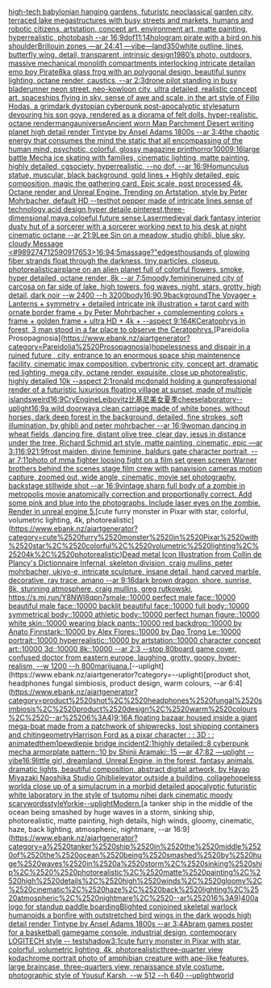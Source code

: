 [high-tech babylonian hanging gardens, futuristc neoclassical garden city, terraced lake megastructures with busy streets and markets, humans and robotic citizens, artstation, concept art, environment art, matte painting, hyperrealistic, photobash --ar 16:9](https://www.ebank.nz/aiartgenerator?category=high-tech%2520babylonian%2520hanging%2520gardens%2C%2520futuristc%2520neoclassical%2520garden%2520city%2C%2520terraced%2520lake%2520megastructures%2520with%2520busy%2520streets%2520and%2520markets%2C%2520humans%2520and%2520robotic%2520citizens%2C%2520artstation%2C%2520concept%2520art%2C%2520environment%2520art%2C%2520matte%2520painting%2C%2520hyperrealistic%2C%2520photobash%2520--ar%252016%3A9)[dof](https://www.ebank.nz/aiartgenerator?category=dof)[11:14](https://www.ebank.nz/aiartgenerator?category=11%3A14)[hologram pirate with a bird on his shoulder](https://www.ebank.nz/aiartgenerator?category=hologram%2520pirate%2520with%2520a%2520bird%2520on%2520his%2520shoulder)[Brillouin zones —ar 24:41 —vibe](https://www.ebank.nz/aiartgenerator?category=Brillouin%2520zones%2520%E2%80%94ar%252024%3A41%2520%E2%80%94vibe)[—land](https://www.ebank.nz/aiartgenerator?category=%E2%80%94land)[350](https://www.ebank.nz/aiartgenerator?category=350)[white outline, lines, butterfly wing, detail, transparent, intrinsic design](https://www.ebank.nz/aiartgenerator?category=white%2520outline%2C%2520lines%2C%2520butterfly%2520wing%2C%2520detail%2C%2520transparent%2C%2520intrinsic%2520design)[1980’s photo, outdoors, massive mechanical monolith compartments interlocking intricate detail](https://www.ebank.nz/aiartgenerator?category=1980%E2%80%99s%2520photo%2C%2520outdoors%2C%2520massive%2520mechanical%2520monolith%2520compartments%2520interlocking%2520intricate%2520detail)[an emo boy Pirate](https://www.ebank.nz/aiartgenerator?category=an%2520emo%2520boy%2520Pirate)[8k](https://www.ebank.nz/aiartgenerator?category=8k)[a glass frog with an polygonal design, beautiful sunny lighting, octane render, caustics, --ar 2:3](https://www.ebank.nz/aiartgenerator?category=a%2520glass%2520frog%2520with%2520an%2520polygonal%2520design%2C%2520beautiful%2520sunny%2520lighting%2C%2520octane%2520render%2C%2520caustics%2C%2520--ar%25202%3A3)[drone pilot standing in busy bladerunner neon street.  neo-kowloon city, ultra detailed, realistic concept art. spaceships flying in sky. sense of awe and scale, in the art style of Filip Hodas, a grimdark dystopian cyberpunk post-apocalyptic style](https://www.ebank.nz/aiartgenerator?category=drone%2520pilot%2520standing%2520in%2520busy%2520bladerunner%2520neon%2520street.%2520%2520neo-kowloon%2520city%2C%2520ultra%2520detailed%2C%2520realistic%2520concept%2520art.%2520spaceships%2520flying%2520in%2520sky.%2520sense%2520of%2520awe%2520and%2520scale%2C%2520in%2520the%2520art%2520style%2520of%2520Filip%2520Hodas%2C%2520a%2520grimdark%2520dystopian%2520cyberpunk%2520post-apocalyptic%2520style)[saturn devouring his son goya, rendered as a diorama of felt dolls, hyper-realistic, octane render](https://www.ebank.nz/aiartgenerator?category=saturn%2520devouring%2520his%2520son%2520goya%2C%2520rendered%2520as%2520a%2520diorama%2520of%2520felt%2520dolls%2C%2520hyper-realistic%2C%2520octane%2520render)[manga](https://www.ebank.nz/aiartgenerator?category=manga)[universe](https://www.ebank.nz/aiartgenerator?category=universe)[Ancient worn Map Parchment Desert writing planet high detail render Tintype by Ansel Adams 1800s --ar 3:4](https://www.ebank.nz/aiartgenerator?category=Ancient%2520worn%2520Map%2520Parchment%2520Desert%2520writing%2520planet%2520high%2520detail%2520render%2520Tintype%2520by%2520Ansel%2520Adams%25201800s%2520--ar%25203%3A4)[the chaotic energy that consumes the mind the static that all encompassing of the human mind, psychotic, colorful, glossy magazine print](https://www.ebank.nz/aiartgenerator?category=the%2520chaotic%2520energy%2520that%2520consumes%2520the%2520mind%2520the%2520static%2520that%2520all%2520encompassing%2520of%2520the%2520human%2520mind%2C%2520psychotic%2C%2520colorful%2C%2520glossy%2520magazine%2520print)[horror](https://www.ebank.nz/aiartgenerator?category=horror)[1000](https://www.ebank.nz/aiartgenerator?category=1000)[9:16](https://www.ebank.nz/aiartgenerator?category=9%3A16)[large battle Mecha ice skating with families, cinematic lighting, matte painting, highly detailed, cgsociety, hyperrealistic, --no dof, --ar 16:9](https://www.ebank.nz/aiartgenerator?category=large%2520battle%2520Mecha%2520ice%2520skating%2520with%2520families%2C%2520cinematic%2520lighting%2C%2520matte%2520painting%2C%2520highly%2520detailed%2C%2520cgsociety%2C%2520hyperrealistic%2C%2520--no%2520dof%2C%2520--ar%252016%3A9)[Homunculus statue, muscular, black background, gold lines + Highly detailed, epic composition, magic the gathering card. Epic scale, post processed 4k, Octane render and Unreal Engine. Trending on Artstation, style by Peter Mohrbacher, default HD --test](https://www.ebank.nz/aiartgenerator?category=Homunculus%2520statue%2C%2520muscular%2C%2520black%2520background%2C%2520gold%2520lines%2520%2B%2520Highly%2520detailed%2C%2520epic%2520composition%2C%2520magic%2520the%2520gathering%2520card.%2520Epic%2520scale%2C%2520post%2520processed%25204k%2C%2520Octane%2520render%2520and%2520Unreal%2520Engine.%2520Trending%2520on%2520Artstation%2C%2520style%2520by%2520Peter%2520Mohrbacher%2C%2520default%2520HD%2520--test)[hot pepper made of intricate lines,sense of technology,acid design,hyper detaile,pinterest,three-dimensional,maya,coloeful,future sense,Laser](https://www.ebank.nz/aiartgenerator?category=hot%2520pepper%2520made%2520of%2520intricate%2520lines%2Csense%2520of%2520technology%2Cacid%2520design%2Chyper%2520detaile%2Cpinterest%2Cthree-dimensional%2Cmaya%2Ccoloeful%2Cfuture%2520sense%2CLaser)[medieval dark fantasy interior dusty hut of a sorcerer with a sorcerer working next to his desk at night cinematic octane --ar 21:9](https://www.ebank.nz/aiartgenerator?category=medieval%2520dark%2520fantasy%2520interior%2520dusty%2520hut%2520of%2520a%2520sorcerer%2520with%2520a%2520sorcerer%2520working%2520next%2520to%2520his%2520desk%2520at%2520night%2520cinematic%2520octane%2520--ar%252021%3A9)[Lee Sin on a meadow, studio ghibli, blue sky, cloudy  Message <#989274712590917653>](https://www.ebank.nz/aiartgenerator?category=Lee%2520Sin%2520on%2520a%2520meadow%2C%2520studio%2520ghibli%2C%2520blue%2520sky%2C%2520cloudy%2520%2520Message%2520%3C%23989274712590917653%3E)[16:9](https://www.ebank.nz/aiartgenerator?category=16%3A9)[4:5](https://www.ebank.nz/aiartgenerator?category=4%3A5)[massage?"](https://www.ebank.nz/aiartgenerator?category=massage%3F%22)[edges](https://www.ebank.nz/aiartgenerator?category=edges)[thousands of glowing fiber strands float through the darkness, tiny particles, closeup, photorealistic](https://www.ebank.nz/aiartgenerator?category=thousands%2520of%2520glowing%2520fiber%2520strands%2520float%2520through%2520the%2520darkness%2C%2520tiny%2520particles%2C%2520closeup%2C%2520photorealistic)[airplane on an alien planet full of colorful flowers, smoke, hyper detailed, octane render, 8k --ar 7:5](https://www.ebank.nz/aiartgenerator?category=airplane%2520on%2520an%2520alien%2520planet%2520full%2520of%2520colorful%2520flowers%2C%2520smoke%2C%2520hyper%2520detailed%2C%2520octane%2520render%2C%25208k%2520--ar%25207%3A5)[moody,feminine](https://www.ebank.nz/aiartgenerator?category=moody%2Cfeminine)[ruined city of carcosa on far side of lake, high towers, fog waves, night, stars, grotty, high detail, dark noir --w 2400 --h 3200](https://www.ebank.nz/aiartgenerator?category=ruined%2520city%2520of%2520carcosa%2520on%2520far%2520side%2520of%2520lake%2C%2520high%2520towers%2C%2520fog%2520waves%2C%2520night%2C%2520stars%2C%2520grotty%2C%2520high%2520detail%2C%2520dark%2520noir%2520--w%25202400%2520--h%25203200)[body](https://www.ebank.nz/aiartgenerator?category=body)[16:9](https://www.ebank.nz/aiartgenerator?category=16%3A9)[0.9](https://www.ebank.nz/aiartgenerator?category=0.9)[background](https://www.ebank.nz/aiartgenerator?category=background)[The Voyager + Lanterns + symmetry + detailed intricate ink illustration + tarot card with ornate border frame + by Peter Mohrbacher + complementing colors + frame + golden frame + ultra HD + 4k + --aspect 9:16](https://www.ebank.nz/aiartgenerator?category=The%2520Voyager%2520%2B%2520Lanterns%2520%2B%2520symmetry%2520%2B%2520detailed%2520intricate%2520ink%2520illustration%2520%2B%2520tarot%2520card%2520with%2520ornate%2520border%2520frame%2520%2B%2520by%2520Peter%2520Mohrbacher%2520%2B%2520complementing%2520colors%2520%2B%2520frame%2520%2B%2520golden%2520frame%2520%2B%2520ultra%2520HD%2520%2B%25204k%2520%2B%2520--aspect%25209%3A16)[4K](https://www.ebank.nz/aiartgenerator?category=4K)[Ceratophrys in forest, 3 man stood in a far place to observe the Ceratophrys.](https://www.ebank.nz/aiartgenerator?category=Ceratophrys%2520in%2520forest%2C%25203%2520man%2520stood%2520in%2520a%2520far%2520place%2520to%2520observe%2520the%2520Ceratophrys.)[Pareidolia Prosopagnosia](https://www.ebank.nz/aiartgenerator?category=Pareidolia%2520Prosopagnosia)[hopelessness and dispair in a ruined future , city, entrance to an enormous space ship maintenence facility,  cinematic imax composition, cybertronic city,  concept art, dramatic red lighting, mega city, octane render, exquisite, close up photorealistic, highly detailed 10k --aspect 2:1](https://www.ebank.nz/aiartgenerator?category=hopelessness%2520and%2520dispair%2520in%2520a%2520ruined%2520future%2520%2C%2520city%2C%2520entrance%2520to%2520an%2520enormous%2520space%2520ship%2520maintenence%2520facility%2C%2520%2520cinematic%2520imax%2520composition%2C%2520cybertronic%2520city%2C%2520%2520concept%2520art%2C%2520dramatic%2520red%2520lighting%2C%2520mega%2520city%2C%2520octane%2520render%2C%2520exquisite%2C%2520close%2520up%2520photorealistic%2C%2520highly%2520detailed%252010k%2520--aspect%25202%3A1)[ronald mcdonald holding a gun](https://www.ebank.nz/aiartgenerator?category=ronald%2520mcdonald%2520holding%2520a%2520gun)[professional render of a futuristic luxurious floating village at sunset, made of multiple islands](https://www.ebank.nz/aiartgenerator?category=professional%2520render%2520of%2520a%2520futuristic%2520luxurious%2520floating%2520village%2520at%2520sunset%2C%2520made%2520of%2520multiple%2520islands)[weird](https://www.ebank.nz/aiartgenerator?category=weird)[16:9](https://www.ebank.nz/aiartgenerator?category=16%3A9)[CryEngine](https://www.ebank.nz/aiartgenerator?category=CryEngine)[Leibovitz](https://www.ebank.nz/aiartgenerator?category=Leibovitz)[比基尼美女夏季](https://www.ebank.nz/aiartgenerator?category=%E6%AF%94%E5%9F%BA%E5%B0%BC%E7%BE%8E%E5%A5%B3%E5%A4%8F%E5%AD%A3)[cheese](https://www.ebank.nz/aiartgenerator?category=cheese)[laboratory](https://www.ebank.nz/aiartgenerator?category=laboratory)[--uplight](https://www.ebank.nz/aiartgenerator?category=--uplight)[16:9](https://www.ebank.nz/aiartgenerator?category=16%3A9)[a wild doorway](https://www.ebank.nz/aiartgenerator?category=a%2520wild%2520doorway)[a clean carriage made of white bones, without horses, dark deep forest in the background, detailed, fine strokes, soft illumination, by ghibli and peter mohrbacher --ar 16:9](https://www.ebank.nz/aiartgenerator?category=a%2520clean%2520carriage%2520made%2520of%2520white%2520bones%2C%2520without%2520horses%2C%2520dark%2520deep%2520forest%2520in%2520the%2520background%2C%2520detailed%2C%2520fine%2520strokes%2C%2520soft%2520illumination%2C%2520by%2520ghibli%2520and%2520peter%2520mohrbacher%2520--ar%252016%3A9)[woman dancing in wheat fields ,dancing fire, distant olive tree, clear day, jesus in distance under the tree, Richard Schmid art style, matte painting, cinematic, epic —ar 3:1](https://www.ebank.nz/aiartgenerator?category=woman%2520dancing%2520in%2520wheat%2520fields%2520%2Cdancing%2520fire%2C%2520distant%2520olive%2520tree%2C%2520clear%2520day%2C%2520jesus%2520in%2520distance%2520under%2520the%2520tree%2C%2520Richard%2520Schmid%2520art%2520style%2C%2520matte%2520painting%2C%2520cinematic%2C%2520epic%2520%E2%80%94ar%25203%3A1)[16:9](https://www.ebank.nz/aiartgenerator?category=16%3A9)[21:9](https://www.ebank.nz/aiartgenerator?category=21%3A9)[frost maiden, divine feminine,  baldurs gate character portrait, --ar 7:11](https://www.ebank.nz/aiartgenerator?category=frost%2520maiden%2C%2520divine%2520feminine%2C%2520%2520baldurs%2520gate%2520character%2520portrait%2C%2520--ar%25207%3A11)[photo of mma fighter loosing fight on a film set green screen Warner brothers behind the scenes stage film crew with panavision cameras motion capture, zoomed out, wide angle, cinematic, movie set photography, backstage stillwide shot  --ar 16:9](https://www.ebank.nz/aiartgenerator?category=photo%2520of%2520mma%2520fighter%2520loosing%2520fight%2520on%2520a%2520film%2520set%2520green%2520screen%2520Warner%2520brothers%2520behind%2520the%2520scenes%2520stage%2520film%2520crew%2520with%2520panavision%2520cameras%2520motion%2520capture%2C%2520zoomed%2520out%2C%2520wide%2520angle%2C%2520cinematic%2C%2520movie%2520set%2520photography%2C%2520backstage%2520stillwide%2520shot%2520%2520--ar%252016%3A9)[vintage sharp full body of a zombie in metropolis movie anatomically correction and proportionally correct. Add some pink and blue into the photographs. Include laser eyes on the zombie. Render in unreal engine 5.](https://www.ebank.nz/aiartgenerator?category=vintage%2520sharp%2520full%2520body%2520of%2520a%2520zombie%2520in%2520metropolis%2520movie%2520anatomically%2520correction%2520and%2520proportionally%2520correct.%2520Add%2520some%2520pink%2520and%2520blue%2520into%2520the%2520photographs.%2520Include%2520laser%2520eyes%2520on%2520the%2520zombie.%2520Render%2520in%2520unreal%2520engine%25205.)[cute furry monster in Pixar with star, colorful, volumetric lighting, 4k, photorealistic](https://www.ebank.nz/aiartgenerator?category=cute%2520furry%2520monster%2520in%2520Pixar%2520with%2520star%2C%2520colorful%2C%2520volumetric%2520lighting%2C%25204k%2C%2520photorealistic)[Dead metal Icon Illustration from Collin de Plancy's Dictionnaire Infernal, skeleton division, craig mullins, peter mohrbacher, ukiyo-e, intricate sculpture, insane detail, hand carved marble, decorative, ray trace, amano --ar 9:16](https://www.ebank.nz/aiartgenerator?category=Dead%2520metal%2520Icon%2520Illustration%2520from%2520Collin%2520de%2520Plancy%27s%2520Dictionnaire%2520Infernal%2C%2520skeleton%2520division%2C%2520craig%2520mullins%2C%2520peter%2520mohrbacher%2C%2520ukiyo-e%2C%2520intricate%2520sculpture%2C%2520insane%2520detail%2C%2520hand%2520carved%2520marble%2C%2520decorative%2C%2520ray%2520trace%2C%2520amano%2520--ar%25209%3A16)[dark brown dragon, shore, sunrise, 8k, stunning atmosphere, craig mullins, greg rutkowski, <https://s.mj.run/Y8NWI8qpn7s>](https://www.ebank.nz/aiartgenerator?category=dark%2520brown%2520dragon%2C%2520shore%2C%2520sunrise%2C%25208k%2C%2520stunning%2520atmosphere%2C%2520craig%2520mullins%2C%2520greg%2520rutkowski%2C%2520%3Chttps%3A//s.mj.run/Y8NWI8qpn7s%3E)[male::10000 perfect male face::10000 beautiful male face::10000 backlit beautiful face::10000 full body::10000 symmetrical body::10000 athletic body::10000 perfect human figure::10000 white skin::10000 wearing black pants::10000 red backdrop::10000 by Anato Finnstark::10000 by Alex Flores::10000 by Dao Trong Le::10000 portrait::10000 hyperrealistic::10000 by artstation::10000 character concept art::10000 3d::10000 8k::10000 --ar 2:3 --stop 80](https://www.ebank.nz/aiartgenerator?category=male%3A%3A10000%2520perfect%2520male%2520face%3A%3A10000%2520beautiful%2520male%2520face%3A%3A10000%2520backlit%2520beautiful%2520face%3A%3A10000%2520full%2520body%3A%3A10000%2520symmetrical%2520body%3A%3A10000%2520athletic%2520body%3A%3A10000%2520perfect%2520human%2520figure%3A%3A10000%2520white%2520skin%3A%3A10000%2520wearing%2520black%2520pants%3A%3A10000%2520red%2520backdrop%3A%3A10000%2520by%2520Anato%2520Finnstark%3A%3A10000%2520by%2520Alex%2520Flores%3A%3A10000%2520by%2520Dao%2520Trong%2520Le%3A%3A10000%2520portrait%3A%3A10000%2520hyperrealistic%3A%3A10000%2520by%2520artstation%3A%3A10000%2520character%2520concept%2520art%3A%3A10000%25203d%3A%3A10000%25208k%3A%3A10000%2520--ar%25202%3A3%2520--stop%252080)[board game cover, confused doctor from eastern europe, laughing, grotty, goopy, hyper-realism, --w 1200 --h 800](https://www.ebank.nz/aiartgenerator?category=board%2520game%2520cover%2C%2520confused%2520doctor%2520from%2520eastern%2520europe%2C%2520laughing%2C%2520grotty%2C%2520goopy%2C%2520hyper-realism%2C%2520--w%25201200%2520--h%2520800)[marijuana.](https://www.ebank.nz/aiartgenerator?category=marijuana.)[--uplight](https://www.ebank.nz/aiartgenerator?category=--uplight)[product shot, headphones fungal simbiosis, product design, warm colours, --ar 6:4](https://www.ebank.nz/aiartgenerator?category=product%2520shot%2C%2520headphones%2520fungal%2520simbiosis%2C%2520product%2520design%2C%2520warm%2520colours%2C%2520--ar%25206%3A4)[9:16](https://www.ebank.nz/aiartgenerator?category=9%3A16)[A floating bazaar housed inside a giant mega-boat made from a patchwork of shipwrecks, lost shipping containers and chitin](https://www.ebank.nz/aiartgenerator?category=A%2520floating%2520bazaar%2520housed%2520inside%2520a%2520giant%2520mega-boat%2520made%2520from%2520a%2520patchwork%2520of%2520shipwrecks%2C%2520lost%2520shipping%2520containers%2520and%2520chitin)[geometry](https://www.ebank.nz/aiartgenerator?category=geometry)[Harrison Ford as a pixar character : : 3D : : animated](https://www.ebank.nz/aiartgenerator?category=Harrison%2520Ford%2520as%2520a%2520pixar%2520character%2520%3A%2520%3A%25203D%2520%3A%2520%3A%2520animated)[them](https://www.ebank.nz/aiartgenerator?category=them)[1](https://www.ebank.nz/aiartgenerator?category=1)[pewdiepie bridge incident](https://www.ebank.nz/aiartgenerator?category=pewdiepie%2520bridge%2520incident)[2:1](https://www.ebank.nz/aiartgenerator?category=2%3A1)[highly detailed::8 cyberpunk mecha armorplate pattern::10 by Shinji Aramaki::15 —ar 47:82 —uplight --vibe](https://www.ebank.nz/aiartgenerator?category=highly%2520detailed%3A%3A8%2520cyberpunk%2520mecha%2520armorplate%2520pattern%3A%3A10%2520by%2520Shinji%2520Aramaki%3A%3A15%2520%E2%80%94ar%252047%3A82%2520%E2%80%94uplight%2520--vibe)[16:9](https://www.ebank.nz/aiartgenerator?category=16%3A9)[little girl, dreamland, Unreal Engine, in the forest, fantasy animals, dramatic lights, beautiful composition, abstract digital artwork, by Hayao Miyazaki Naoshika Studio Ghibli](https://www.ebank.nz/aiartgenerator?category=little%2520girl%2C%2520dreamland%2C%2520Unreal%2520Engine%2C%2520in%2520the%2520forest%2C%2520fantasy%2520animals%2C%2520dramatic%2520lights%2C%2520beautiful%2520composition%2C%2520abstract%2520digital%2520artwork%2C%2520by%2520Hayao%2520Miyazaki%2520Naoshika%2520Studio%2520Ghibli)[elevator outside a building, collage](https://www.ebank.nz/aiartgenerator?category=elevator%2520outside%2520a%2520building%2C%2520collage)[hopeless world](https://www.ebank.nz/aiartgenerator?category=hopeless%2520world)[a close up of a simulacrum in a morbid detailed apocalyptic futuristic white laboratory in the style of tsutomu nihei dark cinematic moody scary](https://www.ebank.nz/aiartgenerator?category=a%2520close%2520up%2520of%2520a%2520simulacrum%2520in%2520a%2520morbid%2520detailed%2520apocalyptic%2520futuristic%2520white%2520laboratory%2520in%2520the%2520style%2520of%2520tsutomu%2520nihei%2520dark%2520cinematic%2520moody%2520scary)[words](https://www.ebank.nz/aiartgenerator?category=words)[style](https://www.ebank.nz/aiartgenerator?category=style)[Yorkie](https://www.ebank.nz/aiartgenerator?category=Yorkie)[--uplight](https://www.ebank.nz/aiartgenerator?category=--uplight)[Modern.](https://www.ebank.nz/aiartgenerator?category=Modern.)[a tanker ship in the middle of the ocean being smashed by huge waves in a storm, sinking ship,  photorealistic, matte painting, high details, high winds, gloomy, cinematic, haze, back lighting, atmospheric, nightmare, --ar 16:9](https://www.ebank.nz/aiartgenerator?category=a%2520tanker%2520ship%2520in%2520the%2520middle%2520of%2520the%2520ocean%2520being%2520smashed%2520by%2520huge%2520waves%2520in%2520a%2520storm%2C%2520sinking%2520ship%2C%2520%2520photorealistic%2C%2520matte%2520painting%2C%2520high%2520details%2C%2520high%2520winds%2C%2520gloomy%2C%2520cinematic%2C%2520haze%2C%2520back%2520lighting%2C%2520atmospheric%2C%2520nightmare%2C%2520--ar%252016%3A9)[400](https://www.ebank.nz/aiartgenerator?category=400)[a logo for standup paddle boarding](https://www.ebank.nz/aiartgenerator?category=a%2520logo%2520for%2520standup%2520paddle%2520boarding)[Blighted conjoined skeletal warlock humanoids a bonfire with  outstretched bird wings in the dark woods high detail render Tintype by Ansel Adams 1800s --ar 3:4](https://www.ebank.nz/aiartgenerator?category=Blighted%2520conjoined%2520skeletal%2520warlock%2520humanoids%2520a%2520bonfire%2520with%2520%2520outstretched%2520bird%2520wings%2520in%2520the%2520dark%2520woods%2520high%2520detail%2520render%2520Tintype%2520by%2520Ansel%2520Adams%25201800s%2520--ar%25203%3A4)[Abram games poster for a basketball game](https://www.ebank.nz/aiartgenerator?category=Abram%2520games%2520poster%2520for%2520a%2520basketball%2520game)[game console, industrial design, contemporary LOGITECH style -- test](https://www.ebank.nz/aiartgenerator?category=game%2520console%2C%2520industrial%2520design%2C%2520contemporary%2520LOGITECH%2520style%2520--%2520test)[shadow](https://www.ebank.nz/aiartgenerator?category=shadow)[3:1](https://www.ebank.nz/aiartgenerator?category=3%3A1)[cute furry monster in Pixar with star, colorful, volumetric lighting, 4k, photorealistic](https://www.ebank.nz/aiartgenerator?category=cute%2520furry%2520monster%2520in%2520Pixar%2520with%2520star%2C%2520colorful%2C%2520volumetric%2520lighting%2C%25204k%2C%2520photorealistic)[three-quarter view kodachrome portrait photo of amphibian creature with ape-like features, large braincase, three-quarters view, renaissance style costume, photographic style of Yousuf Karsh, --w 512 --h 640 --uplight](https://www.ebank.nz/aiartgenerator?category=three-quarter%2520view%2520kodachrome%2520portrait%2520photo%2520of%2520amphibian%2520creature%2520with%2520ape-like%2520features%2C%2520large%2520braincase%2C%2520three-quarters%2520view%2C%2520renaissance%2520style%2520costume%2C%2520photographic%2520style%2520of%2520Yousuf%2520Karsh%2C%2520--w%2520512%2520--h%2520640%2520--uplight)[world](https://www.ebank.nz/aiartgenerator?category=world)